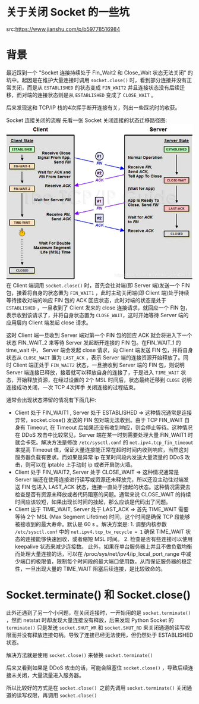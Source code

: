 # 关于关闭 Socket 的一些坑

src:https://www.jianshu.com/p/b59778516984



# 背景
最近踩到一个 "Socket 连接持续处于 Fin_Wait2 和 Close_Wait 状态无法关闭" 的坑中。起因是在维护大量连接时调用 `socket.close()` 时，看到部分连接并没有正常关闭，而是从 `ESTABLISHED` 的状态变成 `FIN_WAIT2` 并且连接状态没有后续迁移，而对端的连接状态则是从 `ESTABLISHED` 变成了 `CLOSE_WAIT` 。

后来发现这和 TCP/IP 栈的4次挥手断开连接有关，列出一些踩坑时的收获。

Socket 连接关闭的流程
先看一张 Socket 关闭连接的状态迁移路径图:
![在这里插入图片描述](images/20201124164857598.png)
在 Client 端调用 `socket.close()` 时，首先会往对端(即 Server 端)发送一个 FIN 包，接着将自身的状态置为 `FIN_WAIT1` ，此时主动关闭端(即 Client 端)处于持续等待接收对端的响应 FIN 包的 ACK 回应状态，此时对端的状态是处于 `ESTABLISHED` ，一旦收到了 Client 发来的 close 连接请求，就回应一个 FIN 包，表示收到该请求了，并将自身状态置为 `CLOSE_WAIT`，这时开始等待 Server 端的应用层向 Client 端发起 close 请求。

这时 Client 端一旦收到 Server 端对第一个 FIN 包的回应 ACK 就会将进入下一个状态 FIN_WAIT_2 来等待 Server 发起断开连接的 FIN 包。在FIN_WAIT_1 的 time_wait 中， Server 端会发起 close 请求，向 Client 端发送 FIN 包，并将自身状态从 `CLOSE_WAIT` 置为 `LAST_ACK` ，表示 Server 端的连接资源开始释放了。同时 Client 端正处于 `FIN_WAIT2` 状态，一旦接收到 Server 端的 FIN 包，则说明 Server 端连接已释放，接着就可以释放自身的连接了，于是进入 `TIME_WAIT` 状态，开始释放资源，在经过设置的 2个 MSL 时间后，状态最终迁移到 `CLOSE` 说明连接成功关闭，一次 TCP 4次挥手 关闭连接的过程结束。

通常会出现状态滞留的情况有下面几种:

* Client 处于 FIN_WAIT1 , Server 处于 ESTABLISHED => 这种情况通常是连接异常，socket.close() 发送的 FIN 包对端无法收到。由于 TCP FIN_WAIT 自身有 Timeout, 在 Timeout 后如果还没有收到响应，则会停止等待。这种情况在 DDoS 攻击中比较常见，Server 端在某一时刻需要处理大量 FIN_WAIT1 时就会卡死。解决方法是修改 `/etc/sysctl.conf` 的 `net.ipv4.tcp_fin_timeout` 来提高 Timeout 值，保证大量连接能正常在超时时间内收到响应，当然这对服务器负载有要求。而如果是异常 ip 在某时间段内发送大量流量的 DDoS 攻击，则可以在 iptable 上手动封 ip 或者开启防火墙。
* Client 处于 FIN_WAIT2, Server 处于 CLOSE_WAIT => 这种情况通常是 Server 端还在使用连接进行读写或资源还未释放完，所以还没主动往对端发送 FIN 包进入 LAST_ACK 状态，连接一直处于挂起的状态。这种情况需要去检查是否有资源未释放或者代码阻塞的问题。通常来说 CLOSE_WAIT 的持续时间应该较短，如果出现长时间的挂起，那么应该是代码出了问题。
* Client 出于 TIME_WAIT, Server 处于 LAST_ACK => 首先 TIME_WAIT 需要等待 2个 MSL (Max Segment Lifetime) 时间，这个时间是确保 TCP 段能够被接收到的最大寿命。默认是 60 s 。解决方案是: 1. 调整内核参数 `/etc/sysctl.conf` 中的 `net.ipv4.tcp_tw_recycle = 1` 确保 TIME_WAIT 状态的连接能够快速回收，或者缩短 MSL 时间。 2. 检查是否有些连接可以使用 keepalive 状态来减少连接数。
此外，如果在单台服务器上并且不做负载均衡而处理大量连接的话，可以在 /proc/sys/net/ipv4/ip_local_port_range 中减少端口的极限值，限制每个时间段的最大端口使用数，从而保证服务器的稳定性，一旦出现大量的 TIME_WAIT 阻塞后续连接，是比较致命的。

# Socket.terminate() 和 Socket.close()

此外还遇到了另一个小问题，在关闭连接时，一开始用的是 `socket.terminate() `，然而 netstat 时却发现大量连接没有释放，后来发现 Python Socket 的 `terminate()` 只是发送 `socket.SHUT_WR` 和 `socket.SHUT_RD` 来关闭通道的读写权限而并没有释放连接句柄。导致了连接已经无法使用，但仍然处于 ESTABLISHED 状态。

解决方法就是使用 `socket.close()` 来替换 `socket.terminate()`

后来又看到如果是 DDoS 攻击的话，可能会阻塞住 `socket.close()` ，导致后续连接未关闭，大量流量进入服务器。

所以比较好的方式是在 `socket.close() `之前先调用 `socket.terminate()` 关闭通道的读写权限，再调用 `socket.close()`